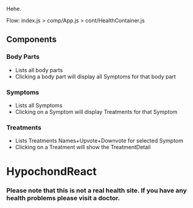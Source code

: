 Hehe.

Flow:
index.js > comp/App.js > cont/HealthContainer.js

## Components
### Body Parts
- Lists all body parts
- Clicking a body part will display all Symptoms for that body part
### Symptoms
- Lists all Symptoms
- Clicking on a Symptom will display Treatments for that Symptom
### Treatments
- Lists Treatments Names+Upvote+Downvote for selected Symptom
- Clicking on a Treatment will show the TreatmentDetail

# HypochondReact

### Please note that this is not a real health site. If you have any health problems please visit a doctor.
